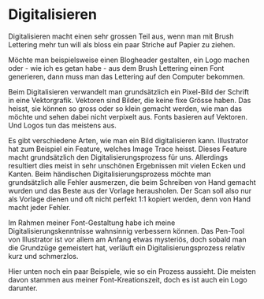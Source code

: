 # Digitalisieren
Digitalisieren macht einen sehr grossen Teil aus, wenn man mit Brush Lettering mehr tun will als bloss ein paar Striche auf Papier zu ziehen.

Möchte man beispielsweise einen Blogheader gestalten, ein Logo machen oder - wie ich es getan habe - aus dem Brush Lettering einen Font generieren, dann muss man das Lettering auf den Computer bekommen.

Beim Digitalisieren verwandelt man grundsätzlich ein Pixel-Bild der Schrift in eine Vektorgrafik. Vektoren sind Bilder, die keine fixe Grösse haben. Das heisst, sie können so gross oder so klein gemacht werden, wie man das möchte und sehen dabei nicht verpixelt aus. Fonts basieren auf Vektoren. Und Logos tun das meistens aus.

Es gibt verschiedene Arten, wie man ein Bild digitalisieren kann. Illustrator hat zum Beispiel ein Feature, welches Image Trace heisst. Dieses Feature macht grundsätzlich den Digitalisierungsprozess für uns. Allerdings resultiert dies meist in sehr unschönen Ergebnissen mit vielen Ecken und Kanten. Beim händischen Digitalisierungsprozess möchte man grundsätzlich alle Fehler ausmerzen, die beim Schreiben von Hand gemacht wurden und das Beste aus der Vorlage herausholen. Der Scan soll also nur als Vorlage dienen und oft nicht perfekt 1:1 kopiert werden, denn von Hand macht jeder Fehler.

Im Rahmen meiner Font-Gestaltung habe ich meine Digitalisierungskenntnisse wahnsinnig verbessern können. Das Pen-Tool von Illustrator ist vor allem am Anfang etwas mysteriös, doch sobald man die Grundzüge gemeistert hat, verläuft ein Digitalisierungsprozess relativ kurz und schmerzlos.

Hier unten noch ein paar Beispiele, wie so ein Prozess aussieht. Die meisten davon stammen aus meiner Font-Kreationszeit, doch es ist auch ein Logo darunter.
